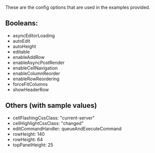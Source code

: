 These are the config options that are used in the examples provided.

## Booleans:
* asyncEditorLoading 
* autoEdit           
* autoHeight 
* editable            
* enableAddRow 
* enableAsyncPostRender 
* enableCellNavigation 
* enableColumnReorder                  
* enableRowReordering 
* forceFitColumns 
* showHeaderRow 

## Others (with sample values)

* cellFlashingCssClass: "current-server"
* cellHighlightCssClass: "changed"
* editCommandHandler: queueAndExecuteCommand
* rowHeight: 140
* rowHeight: 64
* topPanelHeight: 25